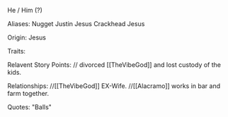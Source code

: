He / Him (?)

Aliases:
 Nugget
 Justin
 Jesus
 Crackhead Jesus

Origin: Jesus

Traits:
 

Relavent Story Points:
  // divorced [[TheVibeGod]] and lost custody of the kids.

Relationships:
  //[[TheVibeGod]]  EX-Wife.
  //[[Alacramo]] works in bar and farm together.

Quotes:
"Balls" 